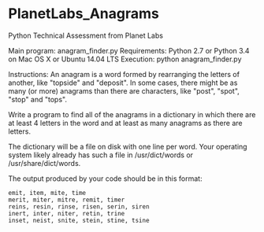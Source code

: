 # PlanetLabs_Anagrams
Python Technical Assessment from Planet Labs

Main program: anagram_finder.py
Requirements: Python 2.7 or Python 3.4 on Mac OS X or Ubuntu 14.04 LTS
Execution: python anagram_finder.py

Instructions: An anagram is a word formed by rearranging the letters of another, like "topside" and "deposit". In some cases, there might be as many (or more) anagrams than there are characters, like "post", "spot", "stop" and "tops".

Write a program to find all of the anagrams in a dictionary in which there are at least 4 letters in the word and at least as many anagrams as there are letters.

The dictionary will be a file on disk with one line per word. Your operating system likely already has such a file in /usr/dict/words or /usr/share/dict/words.

The output produced by your code should be in this format:

    emit, item, mite, time
    merit, miter, mitre, remit, timer
    reins, resin, rinse, risen, serin, siren
    inert, inter, niter, retin, trine
    inset, neist, snite, stein, stine, tsine
